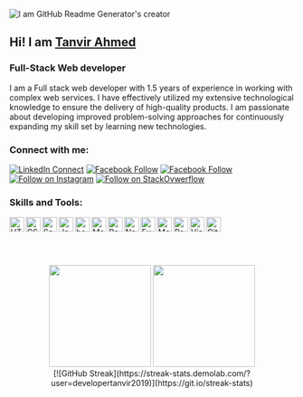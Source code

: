 ![I am GitHub Readme Generator's creator](https://i.ibb.co/3TGV0QJ/Navy-Blue-Geometric-Technology-Linked-In-Banner-4.png)

## Hi! I am [Tanvir Ahmed][website]
### Full-Stack Web developer

I am a Full stack web developer with 1.5 years of experience in working with complex web services. I have effectively
utilized my extensive technological knowledge to ensure the delivery of high-quality products. I am passionate about
developing improved problem-solving approaches for continuously expanding my skill set by learning new technologies.

### Connect with me:
[![LinkedIn Connect](https://img.shields.io/badge/%20-Connect-black?color=14171A&labelColor=212121&logo=linkedin&logoColor=ffffff)](https://www.linkedin.com/in/tanvir2022/)
[![Facebook Follow](https://img.shields.io/badge/%20-Follow-black?color=14171A&labelColor=1976d2&logo=facebook&logoColor=ffffff)](https://web.facebook.com/profile.php?id=100077318226990)
[![Facebook Follow](https://img.shields.io/badge/%20-Follow-black?color=14171A&labelColor=1976d2&logo=twitter&logoColor=ffffff)](https://twitter.com/md_tanvir3)
[![Follow on Instagram](https://img.shields.io/badge/%20-Follow-black?color=14171A&labelColor=833AB4&logo=instagram&logoColor=ffffff)](https://www.instagram.com/md_tanvir2002/)
[![Follow on StackOvwerflow](https://img.shields.io/badge/%20-Follow-black?color=14171A&labelColor=F48024&logo=stackoverflow&logoColor=ffffff)](https://stackoverflow.com/users/19963768)
<br />

### Skills and Tools:

<img align="left" alt="HTML5" width="26px" src="https://i.ibb.co/VSmHRkv/html.png" />

<img align="left" alt="CSS3" width="26px" src="https://i.ibb.co/g7xQSGY/css3.png" />

<img align="left" alt="Sass" width="26px" src="https://i.ibb.co/v3Sy8YW/scss.png" />

<img align="left" alt="JavaScript" width="26px" src="https://i.ibb.co/XLLvh3f/js.png" />

<img align="left" alt="bootstrap" width="26px" src="https://i.ibb.co/p4ynHSD/bootstrap.png" />

<img align="left" alt="Material-ui" width="26px" src="https://i.ibb.co/HThxRY8/material-ui.png" />

<img align="left" alt="React" width="26px" src="https://i.ibb.co/jD7j5Gv/react.png" />

<img align="left" alt="Node.js" width="26px" src="https://i.ibb.co/GF9MYQn/node.png" />

<img align="left" alt="Express.js" width="26px" src="https://i.ibb.co/nrbPzJp/express.png" />

<img align="left" alt="MongoDB" width="26px" src="https://i.ibb.co/f4pzGjH/mongodb.png" />

<img align="left" alt="Redux" width="26px" src="https://i.ibb.co/bby50xs/redux.png" />

<img align="left" alt="Visual Studio Code" width="26px" src="https://i.ibb.co/31qMkVQ/vscode.png" />

<img align="left" alt="Git" width="26px" src="https://i.ibb.co/7zs2TGW/git.png" />



</br>
</br>
</br>
</br>
</br>

<div align="center">
  <img height="180em"  src="https://github-readme-stats.vercel.app/api?username=developertanvir2019&show_icons=true&theme=midnight-purple">
<img  height="180em" src="https://github-readme-stats.vercel.app/api/top-langs/?username=developertanvir2019&layout=compact&show_icons=true&theme=midnight-purple" >
  </div>
<div align="center">
  [![GitHub Streak](https://streak-stats.demolab.com/?user=developertanvir2019)](https://git.io/streak-stats)
</div>



[website]: http://tanvircode.web.app/ 
